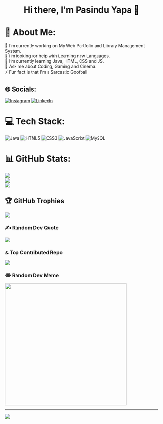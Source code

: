 <center><h1>Hi there, I'm Pasindu Yapa 👋</h1></center>

# 💫 About Me:
🔭 I’m currently working on My Web Portfolio and Library Management System.<br>🤝 I’m looking for help with Learning new Languages.<br>🌱 I’m currently learning Java, HTML, CSS and JS.<br>💬 Ask me about Coding, Gaming and Cinema.<br>⚡ Fun fact is that I'm a Sarcastic Goofball


## 🌐 Socials:
[![Instagram](https://img.shields.io/badge/Instagram-%23E4405F.svg?logo=Instagram&logoColor=white)](https://instagram.com/mixage_03) [![LinkedIn](https://img.shields.io/badge/LinkedIn-%230077B5.svg?logo=linkedin&logoColor=white)](https://linkedin.com/in/https://www.linkedin.com/in/pasindu-yapa-884a96194/) 

# 💻 Tech Stack:
![Java](https://img.shields.io/badge/java-%23ED8B00.svg?style=for-the-badge&logo=openjdk&logoColor=white) ![HTML5](https://img.shields.io/badge/html5-%23E34F26.svg?style=for-the-badge&logo=html5&logoColor=white) ![CSS3](https://img.shields.io/badge/css3-%231572B6.svg?style=for-the-badge&logo=css3&logoColor=white) ![JavaScript](https://img.shields.io/badge/javascript-%23323330.svg?style=for-the-badge&logo=javascript&logoColor=%23F7DF1E) ![MySQL](https://img.shields.io/badge/mysql-%2300000f.svg?style=for-the-badge&logo=mysql&logoColor=white)
# 📊 GitHub Stats:
![](https://github-readme-stats.vercel.app/api?username=pasinduy&theme=midnight-purple&hide_border=false&include_all_commits=false&count_private=false)<br/>
![](https://github-readme-streak-stats.herokuapp.com/?user=pasinduy&theme=midnight-purple&hide_border=false)<br/>
![](https://github-readme-stats.vercel.app/api/top-langs/?username=pasinduy&theme=midnight-purple&hide_border=false&include_all_commits=false&count_private=false&layout=compact)

## 🏆 GitHub Trophies
![](https://github-profile-trophy.vercel.app/?username=pasinduy&theme=discord&no-frame=false&no-bg=false&margin-w=4)

### ✍️ Random Dev Quote
![](https://quotes-github-readme.vercel.app/api?type=horizontal&theme=gruvbox)

### 🔝 Top Contributed Repo
![](https://github-contributor-stats.vercel.app/api?username=pasinduy&limit=5&theme=apprentice&combine_all_yearly_contributions=true)

### 😂 Random Dev Meme
<img src='https://randommeme-five.vercel.app/' style="height: 400px;"/>

---
[![](https://visitcount.itsvg.in/api?id=pasinduy&icon=5&color=6)](https://visitcount.itsvg.in)

<!-- Proudly created with GPRM ( https://gprm.itsvg.in ) --><!--
**pasinduy/pasinduy** is a ✨ _special_ ✨ repository because its `README.md` (this file) appears on your GitHub profile.
